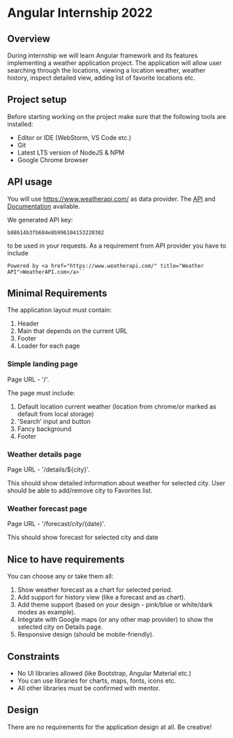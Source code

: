 # Angular Internship 2022


## Overview 
During internship we will learn Angular framework and its features implementing a weather application project. The application will allow user searching through the locations, viewing a location weather, weather history, inspect detailed view, adding list of favorite locations etc.

## Project setup
Before starting working on the project make sure that the following tools are installed:
- Editor or IDE (WebStorm, VS Code etc.)
- Git
- Latest LTS version of NodeJS & NPM
- Google Chrome browser

## API usage
You will use https://www.weatherapi.com/ as data provider. The [API](https://www.weatherapi.com/api-explorer.aspx) and [Documentation](https://www.weatherapi.com/docs/) available. 

We generated API key: 

    b88614b3fb684e8b996104153220302

to be used in your requests.
As a requirement from API provider you have to include

    Powered by <a href="https://www.weatherapi.com/" title="Weather API">WeatherAPI.com</a>``


## Minimal Requirements
The application layout must contain:
1. Header
2. Main that depends on the current URL
3. Footer
4. Loader for each page

### Simple landing page
Page URL - '/'.

The page must include:
1. Default location current weather (location from chrome/or marked as default from local storage)
2. 'Search' input and button
3. Fancy background
4. Footer

### Weather details page 
Page URL - '/details/${city}'.

This should show detailed information about weather for selected city.
User should be able to add/remove city to Favorites list.

### Weather forecast page 
Page URL - '/forecast/${city}/${date}'.

This should show forecast for selected city and date

## Nice to have requirements
You can choose any or take them all:
1. Show weather forecast as a chart for selected period.
2. Add support for history view (like a forecast and as chart).
3. Add theme support (based on your design - pink/blue or white/dark modes as example).
4. Integrate with Google maps (or any other map provider) to show the selected city on Details page.
5. Responsive design (should be mobile-friendly).

## Constraints
- No UI libraries allowed (like Bootstrap, Angular Material etc.)
- You can use libraries for charts, maps, fonts, icons etc.
- All other libraries must be confirmed with mentor.

## Design
There are no requirements for the application design at all. Be creative!

